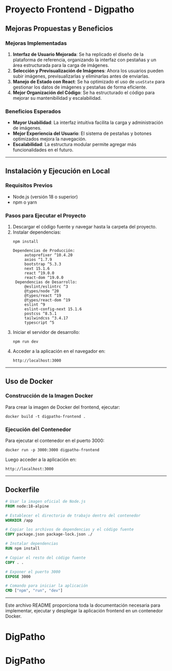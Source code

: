 # Proyecto Frontend - Digpatho

## Mejoras Propuestas y Beneficios

### Mejoras Implementadas
1. **Interfaz de Usuario Mejorada**: Se ha replicado el diseño de la plataforma de referencia, organizando la interfaz con pestañas y un área estructurada para la carga de imágenes.
2. **Selección y Previsualización de Imágenes**: Ahora los usuarios pueden subir imágenes, previsualizarlas y eliminarlas antes de enviarlas.
3. **Manejo de Estado con React**: Se ha optimizado el uso de `useState` para gestionar los datos de imágenes y pestañas de forma eficiente.
4. **Mejor Organización del Código**: Se ha estructurado el código para mejorar su mantenibilidad y escalabilidad.

### Beneficios Esperados
- **Mayor Usabilidad**: La interfaz intuitiva facilita la carga y administración de imágenes.
- **Mejor Experiencia del Usuario**: El sistema de pestañas y botones optimizados mejora la navegación.
- **Escalabilidad**: La estructura modular permite agregar más funcionalidades en el futuro.

---

## Instalación y Ejecución en Local

### Requisitos Previos
- Node.js (versión 18 o superior)
- npm o yarn

### Pasos para Ejecutar el Proyecto
1. Descargar el código fuente y navegar hasta la carpeta del proyecto.
2. Instalar dependencias:
   ```
   npm install

   Dependencias de Producción:
        autoprefixer ^10.4.20
        axios ^1.7.9
        bootstrap ^5.3.3
        next 15.1.6
        react ^19.0.0
        react-dom ^19.0.0
    Dependencias de Desarrollo:
        @eslint/eslintrc ^3
        @types/node ^20
        @types/react ^19
        @types/react-dom ^19
        eslint ^9
        eslint-config-next 15.1.6
        postcss ^8.5.1
        tailwindcss ^3.4.17
        typescript ^5
   ```
3. Iniciar el servidor de desarrollo:
   ```
   npm run dev
   ```
4. Acceder a la aplicación en el navegador en:
   ```
   http://localhost:3000
   ```

---

## Uso de Docker

### Construcción de la Imagen Docker
Para crear la imagen de Docker del frontend, ejecutar:
```
docker build -t digpatho-frontend .
```

### Ejecución del Contenedor
Para ejecutar el contenedor en el puerto 3000:
```
docker run -p 3000:3000 digpatho-frontend
```
Luego acceder a la aplicación en:
```
http://localhost:3000
```

---

## Dockerfile
```dockerfile
# Usar la imagen oficial de Node.js
FROM node:18-alpine

# Establecer el directorio de trabajo dentro del contenedor
WORKDIR /app

# Copiar los archivos de dependencias y el código fuente
COPY package.json package-lock.json ./

# Instalar dependencias
RUN npm install

# Copiar el resto del código fuente
COPY . .

# Exponer el puerto 3000
EXPOSE 3000

# Comando para iniciar la aplicación
CMD ["npm", "run", "dev"]
```

---

Este archivo README proporciona toda la documentación necesaria para implementar, ejecutar y desplegar la aplicación frontend en un contenedor Docker.

# DigPatho
# DigPatho
